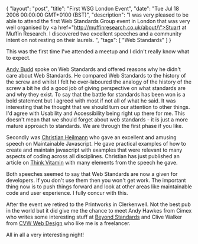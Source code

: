 {
  "layout": "post",
  "title": "First WSG London Event",
  "date": "Tue Jul 18 2006 00:00:00 GMT+0100 (BST)",
  "description": "I was very pleased to be able to attend the first Web Standards Group event in London that was very well organised by <a href=\"http://muffinresearch.co.uk/about/\">Stuart</a> at Muffin Research. I discovered two excellent speeches and a community intent on not resting on their laurels. ",
  "tags": [
    "Web Standards"
  ]
}

This was the first time I've attended a meetup and I didn't really know what to expect.

[Andy Budd][1] spoke on Web Standards and offered reasons why he didn't care about Web Standards. He compared Web Standards to the history of the screw and whilst I felt he over-laboured the analogy of the history of the screw a bit he did a good job of giving perspective on what standards are and why they exist. To say that the battle for standards has been won is a bold statement but I agreed with most if not all of what he said. It was interesting that he thought that we should turn our attention to other things. I'd agree with Usability and Accessibility being right up there for me. This doesn't mean that we should forget about web standards - it is just a more mature approach to standards. We are through the first phase if you like. 

Secondly was [Christian Heilmann][2] who gave an excellent and amusing speech on Maintainable Javascript. He gave practical examples of how to create and maintain javascript with examples that were relevant to many aspects of coding across all disciplines. Christian has just published [][3]an article on [Think Vitamin][4] with many elements from the speech he gave. 

Both speeches seemed to say that Web Standards are now a given for developers. If you don't use them then you won't get work. The important thing now is to push things forward and look at other areas like maintainable code and user experience. I fully concur with this. 

After the event we retired to the Printworks in Clerkenwell. Not the best pub in the world but it did give me the chance to meet Andy Hawkes from Cimex who writes some interesting stuff at [Beyond Standards][5] and Clive Walker from [CVW Web Design][6] who like me is a freelancer.

All in all a very interesting night!

 [1]: http://www.andybudd.com/
 [2]: http://wait-till-i.com/
 [3]: http://www.thinkvitamin.com/features/dev/the-importance-of-maintainable-javascript
 [4]: http://www.thinkvitamin.com/
 [5]: http://www.beyondstandards.com
 [6]: http://www.cvwdesign.co.uk/
